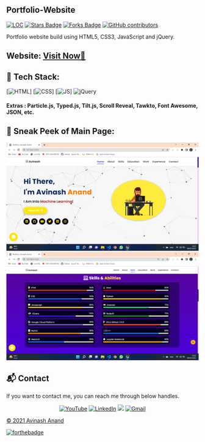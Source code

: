## Portfolio-Website

<a href=" https://a-anand4866.github.io/-portfolio-Avinash-Anand/"><img src=" https://a-anand4866.github.io/-portfolio-Avinash-Anand" alt="LOC"/></a>
<a href=" https://a-anand4866.github.io/-portfolio-Avinash-Anand/"><img src="https://img.shields.io/github/stars/A-anand4866/portfolio-Avinash-Anand" alt="Stars Badge"/></a>
<a href="https://github.com/A-anand4866/-portfolio-Avinash-Anand/network/members"><img src="https://img.shields.io/github/forks/A-anand4866/portfolio-Avinash-Anand" alt="Forks Badge"/></a>
<a href="https://github.com/A-anand4866/portfolio-Avinash-Anand/graphs/contributors"><img alt="GitHub contributors" src="https://img.shields.io/github/contributors/A-anand4866/portfolio-Avinash-Anand?color=2b9348"></a>

Portfolio website build using HTML5, CSS3, JavaScript and jQuery.

<h2> Website: 
<a href=" https://a-anand4866.github.io/-portfolio-Avinash-Anand/" target="_blank">Visit Now🚀</a>
</h2> 

## 📌 Tech Stack:
[![HTML](https://img.shields.io/badge/html5%20-%23E34F26.svg?&style=for-the-badge&logo=html5&logoColor=white)]
[![CSS](https://img.shields.io/badge/css3%20-%231572B6.svg?&style=for-the-badge&logo=css3&logoColor=white)]
[![JS](https://img.shields.io/badge/javascript%20-%23323330.svg?&style=for-the-badge&logo=javascript&logoColor=%23F7DF1E)]
<img alt="jQuery" src="https://img.shields.io/badge/jquery-%230769AD.svg?style=for-the-badge&logo=jquery&logoColor=white"/>

#### Extras : Particle.js, Typed.js, Tilt.js, Scroll Reveal, Tawkto, Font Awesome, JSON, etc.

## 📌 Sneak Peek of Main Page:
![mockup720](https://github.com/A-anand4866/-portfolio-Avinash-Anand/blob/main/assests/images/Screenshot%20(214).png)
![skillsmockup](https://github.com/A-anand4866/-portfolio-Avinash-Anand/blob/main/assests/images/Screenshot%20(215).png)


<h2>📬 Contact</h2>

If you want to contact me, you can reach me through below handles.

<div align="center">

<a  href="https://www.youtube.com/channel/UCmqNIRWLzwhPCuZUYd5Oxeg" target="_blank"><img alt="YouTube" src="https://img.shields.io/badge/Youtube-%23FF0000.svg?style=for-the-badge&logo=YouTube&logoColor=white" /></a>
<a  href="https://www.linkedin.com/in/avinash-anand02/" target="_blank"><img alt="LinkedIn" src="https://img.shields.io/badge/linkedin%20-%230077B5.svg?&style=for-the-badge&logo=linkedin&logoColor=white" /></a>
<a href="https://twitter.com/Avinash52870643" target="_blank"><img src="https://img.shields.io/badge/twitter-%2300acee.svg?&style=for-the-badge&logo=twitter&logoColor=white&alt=twitter" /></a>
<a href="mailto:avinashmgr53@gmail.com"><img  alt="Gmail" src="https://img.shields.io/badge/Gmail-D14836?style=for-the-badge&logo=gmail&logoColor=white" />

</div>

© 2021 Avinash Anand


[![forthebadge](https://forthebadge.com/images/badges/built-with-love.svg)](https://forthebadge.com)
